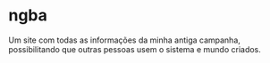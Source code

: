 # ngba
Um site com todas as informações da minha antiga campanha, possibilitando que outras pessoas usem o sistema e mundo criados.
